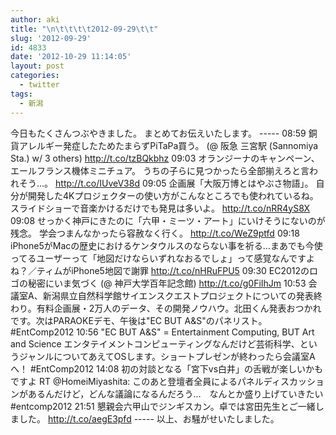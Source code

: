 ```yaml
---
author: aki
title: "\n\t\t\t\t2012-09-29\t\t"
slug: '2012-09-29'
id: 4833
date: '2012-10-29 11:14:05'
layout: post
categories:
  - twitter
tags:
  - 新潟
---
```


今日もたくさんつぶやきました。 まとめてお伝えいたします。 ----- 08:59 銅貨アレルギー発症したためたまらずPiTaPa買う。 (@ 阪急 三宮駅 (Sannomiya Sta.) w/ 3 others) http://t.co/tzBQkbhz 09:03 オランジーナのキャンペーン、エールフランス機体ミニチュア。 うちの子らに見つかったら全部揃えろと言われそう...。 http://t.co/IUveV38d 09:05 企画展「大阪万博とはやぶさ物語」。 自分が開発した4Kプロジェクターの使い方がこんなところでも使われているね。 スライドショーで音楽かけるだけでも発見は多いよ。 http://t.co/nRR4yS8X 09:08 せっかく神戸にきたのに「六甲・ミーツ・アート」にいけそうにないのが残念。 学会つまんなかったら容赦なく行く。 http://t.co/WeZ9ptfd 09:18 iPhone5がMacの歴史におけるケンタウルスのならない事を祈る...まあでも今使ってるユーザーって「地図だけならいずれなおるでしょ」って感覚なんですよね？／ティムがiPhone5地図で謝罪 http://t.co/nHRuFPU5 09:30 EC2012のロゴの秘密にいま気づく (@ 神戸大学百年記念館) http://t.co/g0FiIhJm 10:53 会議室A、新潟県立自然科学館サイエンスクエストプロジェクトについての発表終わり。有料企画展・2万人のデータ、その開発ノウハウ。北田くん発表おつかれです。次はPARAOKEデモ、午後は"EC BUT A&S"のパネリスト。 #EntComp2012 10:56 "EC BUT A&S" = Entertainment Computing, BUT Art and Science エンタテイメントコンピューティングなんだけど芸術科学、というジャンルについてあえてOSします。ショートプレゼンが終わったら会議室Aへ！ #EntComp2012 14:08 初の対談となる「宮下vs白井」の舌戦が楽しいかもですよ RT @HomeiMiyashita: このあと登壇者全員によるパネルディスカッションがあるんだけど，どんな議論になるんだろう…　なんとか盛り上げていきたい　#entcomp2012 21:51 懇親会六甲山でジンギスカン。卓では宮田先生とご一緒しました。 http://t.co/aegE3pfd ----- 以上、お騒がせいたしました。